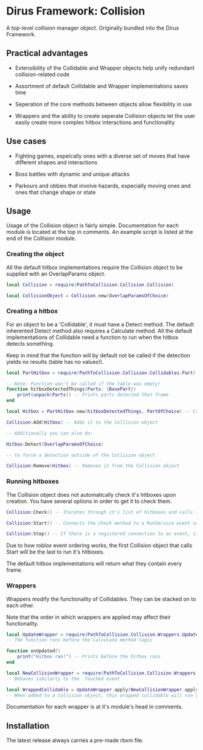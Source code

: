 # Dirus Framework: Collision

A top-level collision manager object. Originally bundled into the Dirus Framework.

## Practical advantages

* Extensibility of the Collidable and Wrapper objects help unify redundant collision-related code

* Assortment of default Collidable and Wrapper implementations saves time

* Seperation of the core methods between objects allow flexibility in use

* Wrappers and the ability to create seperate Collision objects let the user easily create more complex hitbox interactions and functionality

## Use cases

* Fighting games, espeically ones with a diverse set of moves that have different shapes and interactions

* Boss battles with dynamic and unique attacks

* Parkours and obbies that involve hazards, especially moving ones and ones that change shape or state

## Usage

Usage of the Collision object is fairly simple. Documentation for each module is located at the top in comments. An example script is listed at the end of the Collision module.

### Creating the object

All the default hitbox implementations require the Collision object to be supplied with an OverlapParams object.

```lua
local Collision = require(PathToCollision.Collision.Collision)

local CollisionObject = Collision.new(OverlapParamsOfChoice)
```

### Creating a hitbox

For an object to be a 'Collidable', it must have a Detect method. The default inherented Detect method also requires a Calculate method. All the default implementations of Collidable need a function to run when the hitbox detects something.

Keep in mind that the function will by default not be called if the detection yields no results (table has no values!).

```lua
local PartHitbox = require(PathToCollision.Collision.Collidables.Part) -- Part hitbox implementation

-- Note: Function won't be called if the table was empty!
function hitboxDetectedThings(Parts: {BasePart})
    print(unpack(Parts)) -- Prints parts detected that frame
end

local Hitbox = PartHitbox.new(hitboxDetectedThings, PartOfChoice) -- Creates part hitbox

Collision:Add(Hitbox) -- Adds it to the Collision object

-- Additionally you can also do:

Hitbox:Detect(OverlapParamsOfChoice)

-- to force a detection outside of the Collision object

Collision:Remove(Hitbox) -- Removes it from the Collision object
```

### Running hitboxes

The Collision object does not automatically check it's hitboxes upon creation. You have several options in order to get it to check them.

```lua
Collision:Check() -- Iterates through it's list of hitboxes and calls the Detect method 

Collision:Start() -- Connects the Check method to a RunService event so it runs it every frame

Collision:Stop() -- If there is a registered connection to an event, it disconnects and discards the connection
```
Due to how roblox event ordering works, the first Collision object that calls Start will be the last to run it's hitboxes.

The default hitbox implementations will return what they contain every frame.

### Wrappers

Wrappers modify the functionality of Collidables. They can be stacked on to each other. 

Note that the order in which wrappers are applied may affect their functionality.

```lua
local UpdateWrapper = require(PathToCollision.Collision.Wrappers.Update) -- A wrapper that is supplied with a function 
-- The function runs before the Calculate method logic

function onUpdated()
    print("Hitbox ran!") -- Prints before the hitbox runs
end

local NewCollisionWrapper = require(PathToCollision.Collision.Wrappers.NewCollision) -- A wrapper that reduces the detected collisions to new ones
-- Behaves similarly to the .Touched event

local WrappedCollidable = UpdateWrapper.apply(NewCollisionWrapper.apply(Collidable), onUpdated) -- The result is a double-wrapped collidable!
-- When added to a Collision object, this wrapped collidable will run onUpdated before calculating and only detect new collisions!

```
Documentation for each wrapper is at it's module's head in comments.

## Installation

The latest release always carries a pre-made rbxm file.
